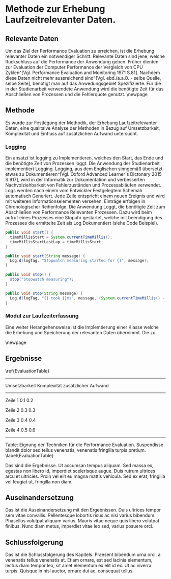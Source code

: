 #   Methode zur Erhebung Laufzeitrelevanter Daten.

## Relevante Daten

Um das Ziel der Performance Evaluation zu erreichen, ist die Erhebung relevanter Daten ein notwendiger Schritt. Relevante Daten sind jene, welche Rückschluss auf die Performance der Anwendung geben. Früher dienten zur Evaluation der Computer Performance der Vergleich von CPU Zyklen^[Vgl. Performance Evaluation and Monitoring 1971 S.81]. Nachdem diese Daten nicht mehr aussreichend sind^[Vgl. ebd./a.a.O. - selbe Quelle, selbe Seite], benötigt man auf das Anwedungsgebiet Spezifizierte. Für die in der Studienarbeit verwendete Anwendung wird die benötigte Zeit für das Abschließen von Prozessen und die Fehlerquote genutzt.
\newpage

## Methode

Es wurde zur Festlegung der Methodik, der Erhebung Laufzeitrelevanter Daten, eine qualitaive Analyse der Methoden in Bezug auf Umsetzbarkeit, Komplexität und Einfluss auf zusätzlichen Aufwand untersucht.

### Logging

<!-- Hier Kommt das bereits vorhandene Verfahren der Logs rein, ich gehe darauf ein wie sie funktioniert und werte sie aus und Sage was gut und was schlecht ist.-->
Ein ansatzt ist logging zu Implementieren, welches den Start, das Ende und die benötigte Zeit von Prozessen loggt.
Die Anwendung der Studienarbeit implementiert Logging. Logging, aus dem Englischen sinngemäß übersetzt etwas zu Dokumentieren^[Vgl. Oxford Advanced Learner´s Dictonary 2015 S.917], wird in der Informatik zur Dokumentation und verbesserten Nachvolziehbarkeit von Fehlerzuständen und Prozessabläufen verwendet. Logs werden nach einem vom Entwickler Festgelegtem Schemah automatisch Generiert. Jede Zeile entspricht einem neuen Ereignis und wird mit weiteren Informationselementen versehen. Einträge erfolgen in Chronologischer Reihenfolge. Die Anwendung Loggt, die benötigte Zeit zum Abschließen von Performance Relevanten Prozessen. Dazu wird beim aufruf eines Prozesses eine Stopuhr gestartet, welche mit beendigung des Prozesses die ermittelte Zeit als Log Dokumentiert (siehe Code Beispiel).
<!-- Ein ansatzt ist mithilfe von Logging in der Anwendung, alle Prozesse und Ereignise mit Zeitstempeln zu dokumentieren. Die Log Datei enthält die zur Performance Evaluation benötigt Daten. Unter einbezug der vorhandenen -->

```Java
public void start() {
  timeMillisStart = System.currentTimeMillis();
  timeMillisStartLastLap = timeMillisStart;
}

public void start(String message) {
  Log.d(logTag, "Stopwatch measuring started for {}", message);
}

public void stop() {
  stop("Stopwatch measuring");
}

public void stop(String message) {
  Log.d(logTag, "{} took {}ms", message, (System.currentTimeMillis() - timeMillisStart));
}
```

### Modul zur Laufzeiterfassung

Eine weiter Herangehensweise ist die Implemtierung einer Klasse welche die Erhebung und Speicherung der relevanten Daten übernimmt. Die zu 
<!--
Kommentare können so hinzugefügt werden.
-->
\newpage

## Ergebnisse

\ref{EvaluationTable}

---------------------------------------------------------------------------
Umsetzbarkeit            Komplexität        zusätzlicher Aufwand
--------------      -------------------     -------------------
Zeile 1               0.1                     0.2

Zeile 2               0.3                     0.3

Zeile 3               0.4                     0.4      

Zeile 4               0.5                     0.6

---------------------------------------------------------------------------

Table:  Eignung der Techniken für die Performance Evaluation. Suspendisse blandit dolor sed tellus venenatis, venenatis fringilla turpis pretium. \label{EvaluationTable}

Das sind die Ergebnisse. Ut accumsan tempus aliquam. Sed massa ex, egestas non libero id, imperdiet scelerisque augue. Duis rutrum ultrices arcu et ultricies. Proin vel elit eu magna mattis vehicula. Sed ex erat, fringilla vel feugiat ut, fringilla non diam.

## Auseinandersetzung

Das ist die Auseinandersetzung mit den Ergebnissen. Duis ultrices tempor sem vitae convallis. Pellentesque lobortis risus ac nisi varius bibendum. Phasellus volutpat aliquam varius. Mauris vitae neque quis libero volutpat finibus. Nunc diam metus, imperdiet vitae leo sed, varius posuere orci.

## Schlussfolgerung

Das ist die Schlussfolgerung des Kapitels. Praesent bibendum urna orci, a venenatis tellus venenatis at. Etiam ornare, est sed lacinia elementum, lectus diam tempor leo, sit amet elementum ex elit id ex. Ut ac viverra turpis. Quisque in nisl auctor, ornare dui ac, consequat tellus.
